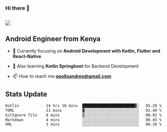 ### Hi there 👋
<h2 align="left"><img src="https://readme-typing-svg.herokuapp.com?color='blue'&lines=I'm+Andrew+Opollo😊;Welcome+to+my+Github😜"> </h2>

## Android Engineer from Kenya


- 🌱 Currently focusing on **Android Development with Kotlin, Flutter and React-Native**

- 🔭 Also learning **Kotlin Springboot** for Backend Development

- 📫 How to reach me **opolloandres@gmail.com**


## Stats Update
<!--START_SECTION:waka-->

```txt
Kotlin            14 hrs 16 mins  ███████████████████████▓░   95.28 %
TOML              21 mins         ▓░░░░░░░░░░░░░░░░░░░░░░░░   02.40 %
GitIgnore file    8 mins          ▒░░░░░░░░░░░░░░░░░░░░░░░░   00.92 %
Markdown          4 mins          ░░░░░░░░░░░░░░░░░░░░░░░░░   00.45 %
XML               3 mins          ░░░░░░░░░░░░░░░░░░░░░░░░░   00.39 %
```

<!--END_SECTION:waka-->


